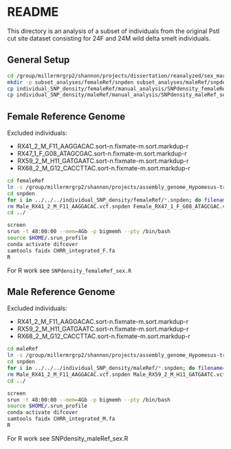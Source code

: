 # README

This directory is an analysis of a subset of individuals from the original PstI cut site dataset consisting for 24F and 24M wild delta smelt individuals.

## General Setup

```bash
cd /group/millermrgrp2/shannon/projects/dissertation/reanalyzed/sex_marker/SexFindR/step2-snpdensity/
mkdir -p subset_analyses/femaleRef/snpden subset_analyses/maleRef/snpden
cp individual_SNP_density/femaleRef/manual_analysis/SNPdensity_femaleRef_sex.R subset_analyses/femaleRef/.
cp individual_SNP_density/maleRef/manual_analysis/SNPdensity_maleRef_sex.R subset_analyses/maleRef/.
```


## Female Reference Genome

Excluded individuals:
* RX41_2_M_F11_AAGGACAC.sort-n.fixmate-m.sort.markdup-r
* RX47_1_F_G08_ATAGCGAC.sort-n.fixmate-m.sort.markdup-r
* RX59_2_M_H11_GATGAATC.sort-n.fixmate-m.sort.markdup-r
* RX68_2_M_G12_CACCTTAC.sort-n.fixmate-m.sort.markdup-r

```bash
cd femaleRef
ln -s /group/millermrgrp2/shannon/projects/assembly_genome_Hypomesus-transpacificus/03-assemblies/sandbox_ipa_F/Hyp_tra_F_combined_chromonomer/output/CHRR_integrated.fa CHRR_integrated_F.fa
cd snpden
for i in ../../../individual_SNP_density/femaleRef/*.snpden; do filename=$(echo $i | rev | cut -d/ -f1 | rev); ln -s $i $filename; done
rm Male_RX41_2_M_F11_AAGGACAC.vcf.snpden Female_RX47_1_F_G08_ATAGCGAC.vcf.snpden Male_RX59_2_M_H11_GATGAATC.vcf.snpden Male_RX68_2_M_G12_CACCTTAC.vcf.snpden
cd ../

screen
srun -t 48:00:00 --mem=4Gb -p bigmemh --pty /bin/bash
source $HOME/.srun_profile
conda activate difcover
samtools faidx CHRR_integrated_F.fa
R
```

For R work see `SNPdensity_femaleRef_sex.R`


## Male Reference Genome

Excluded individuals:
* RX41_2_M_F11_AAGGACAC.sort-n.fixmate-m.sort.markdup-r
* RX59_2_M_H11_GATGAATC.sort-n.fixmate-m.sort.markdup-r
* RX68_2_M_G12_CACCTTAC.sort-n.fixmate-m.sort.markdup-r


```bash
cd maleRef
ln -s /group/millermrgrp2/shannon/projects/assembly_genome_Hypomesus-transpacificus/04-linkage_map/out_chromonomer/CHRR_integrated.fa CHRR_integrated_M.fa
cd snpden
for i in ../../../individual_SNP_density/maleRef/*.snpden; do filename=$(echo $i | rev | cut -d/ -f1 | rev); ln -s $i $filename; done
rm Male_RX41_2_M_F11_AAGGACAC.vcf.snpden Male_RX59_2_M_H11_GATGAATC.vcf.snpden Male_RX68_2_M_G12_CACCTTAC.vcf.snpden
cd ../

screen
srun -t 48:00:00 --mem=4Gb -p bigmemh --pty /bin/bash
source $HOME/.srun_profile
conda activate difcover
samtools faidx CHRR_integrated_M.fa
R
```

For R work see SNPdensity_maleRef_sex.R
